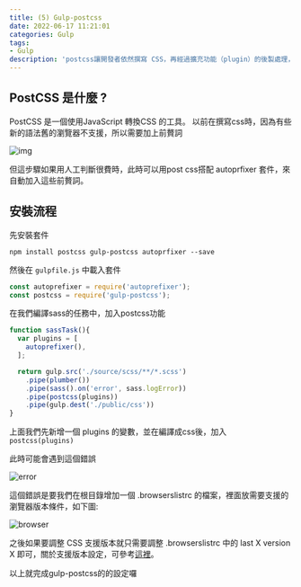 ```yaml
---
title: (5) Gulp-postcss
date: 2022-06-17 11:21:01
categories: Gulp
tags: 
- Gulp
description: 'postcss讓開發者依然撰寫 CSS，再經過擴充功能（plugin）的後製處理，將特定功能轉成瀏覽器能懂的指令。'
---
```


## PostCSS 是什麼 ?
PostCSS 是一個使用JavaScript 轉換CSS 的工具。
以前在撰寫css時，因為有些新的語法舊的瀏覽器不支援，所以需要加上前贅詞

![img](https://cdn-images-1.medium.com/max/1200/1*0gGNaqjQjKhcOhyBck5Bhw.png)

但這步驟如果用人工判斷很費時，此時可以用post css搭配 autoprfixer 套件，來自動加入這些前贅詞。

## 安裝流程

先安裝套件

```
npm install postcss gulp-postcss autoprfixer --save
```

然後在 `gulpfile.js` 中載入套件

``` js
const autoprefixer = require('autoprefixer');
const postcss = require('gulp-postcss');
```

在我們編譯sass的任務中，加入postcss功能

``` js
function sassTask(){
  var plugins = [
    autoprefixer(),
  ];

  return gulp.src('./source/scss/**/*.scss')
    .pipe(plumber())
    .pipe(sass().on('error', sass.logError))
    .pipe(postcss(plugins))
    .pipe(gulp.dest('./public/css'))
}
```

上面我們先新增一個 plugins 的變數，並在編譯成css後，加入 `postcss(plugins)`

此時可能會遇到這個錯誤

![error](https://cdn-images-1.medium.com/max/1200/1*r49hPlucU_l7u-wYZtzGBg.png)

這個錯誤是要我們在根目錄增加一個 .browserslistrc 的檔案，裡面放需要支援的瀏覽器版本條件，如下圖:

![browser](https://cdn-images-1.medium.com/max/1200/1*RiUzC2vYWqZEFgT0nCa7lA.png)

之後如果要調整 CSS 支援版本就只需要調整 .browserslistrc 中的 last X version X 即可，關於支援版本設定，可參考[這裡](https://github.com/browserslist/browserslist)。

以上就完成gulp-postcss的的設定囉

